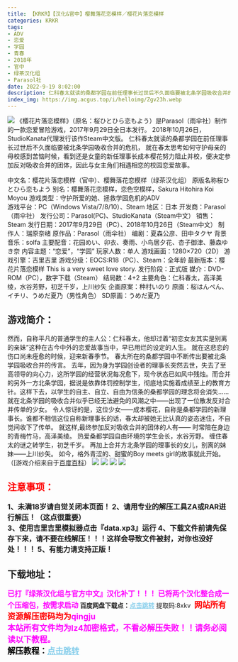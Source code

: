 ```yaml
---
title: 【KRKR】【汉化&官中】樱舞落花恋模样／樱花片落恋模样
categories: KRKR
tags:
- ADV
- 恋爱
- 学园
- 青春
- 2018年
- 官中
- 绿茶汉化组
- Parasol社
date: 2022-9-19 8:02:00
description: 仁科春太就读的桑都学园在前任理事长过世后不久面临要被北条学园吸收合并的危机，就在春太思考如何守护母亲的母校感到苦恼时候，看到还是女童的新任理事长成本樱花努力阻止并校，便决定参加反对吸收合并的团体，因此与女主角们相遇相恋的校园恋爱故事。
index_img: https://img.acgus.top/i/helloimg/Zgv23h.webp
---
```

![](https://img.acgus.top/i/helloimg/Zgv23h.webp)
《樱花片落恋模样》（原名：桜ひとひら恋もよう）是Parasol（雨伞社）制作的一款恋爱冒险游戏，2017年9月29日全日本发行。
2018年10月26日，StudioKanata代理发行该作Steam中文版。
仁科春太就读的桑都学园在前任理事长过世后不久面临要被北条学园吸收合并的危机，
就在春太思考如何守护母亲的母校感到苦恼时候，看到还是女童的新任理事长成本樱花努力阻止并校，便决定参加反对吸收合并的团体，因此与女主角们相遇相恋的校园恋爱故事。

中文名：樱花片落恋模样（官中）、樱舞落花恋模样（绿茶汉化组）
原版名称桜ひとひら恋もよう
别名：樱舞落花恋模样，恋色空模样，Sakura Hitohira Koi Moyou
游戏类型：守护所爱的她、拯救学园危机的ADV  
游戏平台：PC（Windows Vista/7/8/10）、Steam
地区：日本
开发商：Parasol（雨伞社）
发行公司：Parasol(PC)、StudioKanata（Steam中文）
销售：Steam
发行日期：2017年9月29日（PC）、2018年10月26日（Steam中文）
制作人：瑞原奈绪
原作品：Parasol（雨伞社）
编剧：夏森公彦、田中タクヤ
背景音乐：solfa
主要配音：花园めい、卯衣、奏雨、小鸟居夕花、杏子御津、藤森ゆき奈
内容主题：“恋爱”，“学园”
玩家人数：单人
游戏画面：1280×720（2D）
游戏引擎：吉里吉里
游戏分级：EOCS:R18（PC）、Steam：全年龄
最新版本：樱花片落恋模样 This is a very sweet love story. 
发行阶段：正式版
媒介：DVD-ROM（PC），数字下载（Steam）
结局数：4+2
主要角色：仁科春太，高泽美绫，水谷芳野，初芝千岁，上川纱矢
企画原案：种村いのり
原画：桜はんぺん、イチリ、うめだ夏乃（男性角色）
SD原画：うめだ夏乃

## 游戏简介：
然而，自称平凡的普通学生的主人公：仁科春太，他却过着“初恋女友其实是别离的亲妹”这种在古今中外的恋爱故事当中，早已用烂的设定的人生。
就在这悲恋的伤口尚未痊愈的时候，迎来新春季节。
春太所在的桑都学园中不断传出要被北条学园吸收合并的传言。
去年，因为身为学园创设者的理事长突然去世，失去了至高领导的向心力，这所学园的经营状况每况愈下，现今状态已如风中残烛。而合并的另外一方北条学园，据说是依靠体罚控制学生，彻底地实施着成绩至上的教育方针。这样下去，以学生的自主、自立、自由为信条的桑都学园的理念将会消失……
就在北条学园的吸收合并似乎已经无法避免的风潮之中——出现了一位散发反对合并传单的少女。
令人惊讶的是，这位少女——成本樱花，自称是桑都学园的新理事长。谁都不相信这位自称新理事长的话，春太却被她无比认真的姿态迷住，不自觉间收下了传单。
就这样,最终参加反对吸收合并的团体的人有——
时常陪在身边的青梅竹马，高泽美绫。
热爱桑都学园自由环境的学生会长，水谷芳野。
缠住春太的谜之转学生，初芝千岁。
再加上合并方北条学园的理事长的女儿，别离的妹妹——上川纱矢。
如今，格外青涩的、甜蜜的Boy meets girl的故事就此开始。
（[游戏介绍来自于[百度百科](https://baike.baidu.com/item/%E6%A8%B1%E8%8A%B1%E7%89%87%E8%90%BD%E6%81%8B%E6%A8%A1%E6%A0%B7/23450805?fromtitle=%E6%A8%B1%E8%88%9E%E8%90%BD%E8%8A%B1%E6%81%8B%E6%A8%A1%E6%A0%B7&fromid=23692921&fr=aladdin)）
![](https://img.acgus.top/i/helloimg/ZgvlVm.webp)
![](https://img.acgus.top/i/helloimg/ZgvTMc.webp)
![](https://img.acgus.top/i/helloimg/ZgvW8q.webp)
![](https://img.acgus.top/i/helloimg/ZgvOZr.webp)









## <font color=#FF0000 >注意事项：</font>
<font size=3><b>1、未满18岁请自觉关闭本页面！
2、请用专业的解压工具ZA或RAR进行解压！（这点很重要）           
3、使用吉里吉里模拟器点击『data.xp3』运行
4、下载文件前请先保存下来，请不要在线解压！！！这样会导致文件被封，对你也没好处！！！
5、有能力请支持正版！</b></font>

## 下载地址：
<font color=#FF00FF size=3>**已打『绿茶汉化组与官方中文』汉化补丁！！！**</font>
<font color=#FF00FF size=3>**已将两个汉化整合成一个压缩包，按需求启动**</font>
<b>百度网盘下载点：</b><a href="https://pan.baidu.com/s/1r29mIY6MGqN4en64d_FfNA?pwd=8xkv" style="color: #87CEEB;"><b>点击跳转</b></a> 提取码:8xkv
<a style="padding: 0" href="https://post.qingju.org/AD/"><img style="max-width:100%" src="https://img.acgus.top/i/2024/07/478f689b8021d8d499ab43d21acf137a.gif" alt=""></a>
<b><font color=#FF0000 size=4>网站所有资源解压密码均为</b></font><b><font color=#FF00FF size=4>qingju</font><font color=#FF0000 ></font></b><br><b><font color=#FF00FF size=4>本站所有文件均为lz4加密格式，不看必解压失败！！请务必阅读以下教程。</b></font><br><b><font color=#000 size=4>解压教程：</b><a href="https://post.qingju.org/tutorial/000/" style="color: #87CEEB;"><b>点击跳转</b></a>